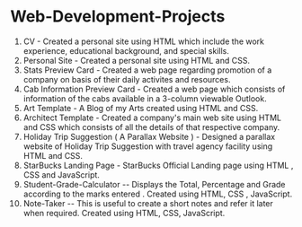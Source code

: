 # Web-Development-Projects


1. CV - Created a personal site using HTML which include the work experience, educational background, and special skills. 
2. Personal Site - Created a personal site using HTML and CSS.
3. Stats Preview Card - Created a web page regarding promotion of a company on basis of their daily activites and resources.
4. Cab Information Preview Card - Created a web page which consists of information of the cabs available in a 3-column viewable Outlook.
5. Art Template - A Blog of my Arts created using HTML and CSS.
6. Architect Template - Created a company's main web site using HTML and CSS which consists of all the details of that respective company. 
7. Holiday Trip Suggestion ( A Parallax Website ) - Designed a  parallax website of Holiday Trip Suggestion with travel agency facility using HTML and CSS.
8. StarBucks Landing Page - StarBucks Official Landing page using HTML , CSS and JavaScript.
9. Student-Grade-Calculator -- Displays the Total, Percentage and Grade according to the marks entered . Created using HTML, CSS , JavaScript.
10. Note-Taker -- This is useful to create a short notes and refer it later when required. Created using HTML, CSS, JavaScript.

